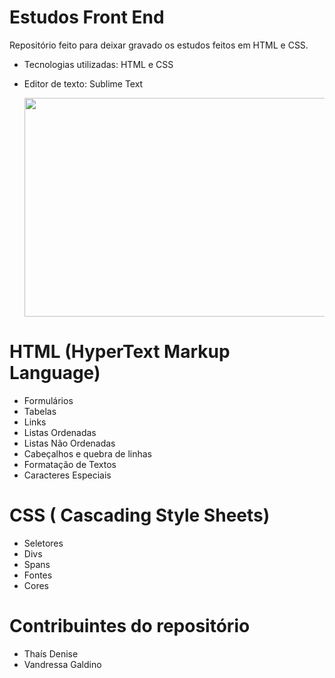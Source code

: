 # Estudos Front End

Repositório feito para deixar gravado os estudos feitos em HTML e CSS. 

- Tecnologias utilizadas: HTML e CSS
- Editor de texto: Sublime Text 



  <a href="url"><img src="https://i.pinimg.com/originals/56/dd/4d/56dd4dc9c44936865315a59190c41cf1.jpg" width="500" height="350"></a>



# HTML (HyperText Markup Language) 

- Formulários
- Tabelas
- Links
- Listas Ordenadas
- Listas Não Ordenadas 
- Cabeçalhos e quebra de linhas
- Formatação de Textos
- Caracteres Especiais 

# CSS ( Cascading Style Sheets) 

- Seletores 
- Divs
- Spans
- Fontes
- Cores

# Contribuintes do repositório 

- Thaís Denise
- Vandressa Galdino 



 
